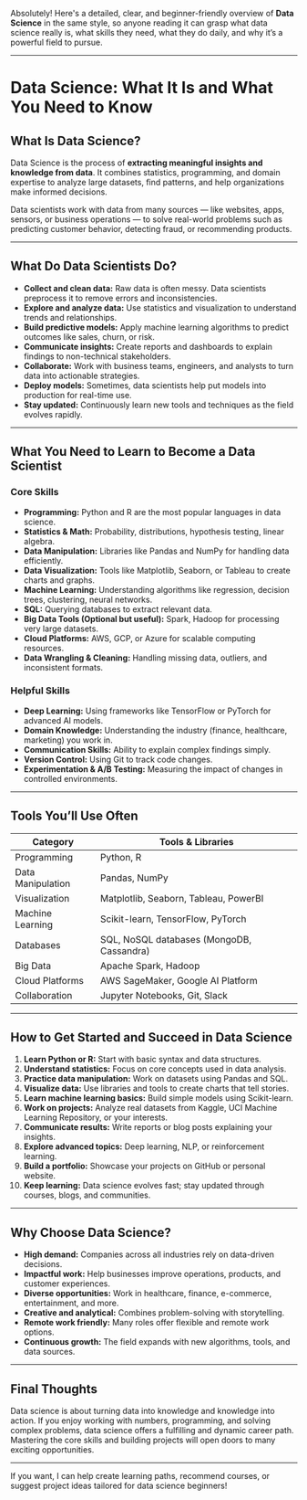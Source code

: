 Absolutely! Here's a detailed, clear, and beginner-friendly overview of **Data Science** in the same style, so anyone reading it can grasp what data science really is, what skills they need, what they do daily, and why it’s a powerful field to pursue.

---

# Data Science: What It Is and What You Need to Know

## What Is Data Science?

Data Science is the process of **extracting meaningful insights and knowledge from data**. It combines statistics, programming, and domain expertise to analyze large datasets, find patterns, and help organizations make informed decisions.

Data scientists work with data from many sources — like websites, apps, sensors, or business operations — to solve real-world problems such as predicting customer behavior, detecting fraud, or recommending products.

---

## What Do Data Scientists Do?

* **Collect and clean data:** Raw data is often messy. Data scientists preprocess it to remove errors and inconsistencies.
* **Explore and analyze data:** Use statistics and visualization to understand trends and relationships.
* **Build predictive models:** Apply machine learning algorithms to predict outcomes like sales, churn, or risk.
* **Communicate insights:** Create reports and dashboards to explain findings to non-technical stakeholders.
* **Collaborate:** Work with business teams, engineers, and analysts to turn data into actionable strategies.
* **Deploy models:** Sometimes, data scientists help put models into production for real-time use.
* **Stay updated:** Continuously learn new tools and techniques as the field evolves rapidly.

---

## What You Need to Learn to Become a Data Scientist

### Core Skills

* **Programming:** Python and R are the most popular languages in data science.
* **Statistics & Math:** Probability, distributions, hypothesis testing, linear algebra.
* **Data Manipulation:** Libraries like Pandas and NumPy for handling data efficiently.
* **Data Visualization:** Tools like Matplotlib, Seaborn, or Tableau to create charts and graphs.
* **Machine Learning:** Understanding algorithms like regression, decision trees, clustering, neural networks.
* **SQL:** Querying databases to extract relevant data.
* **Big Data Tools (Optional but useful):** Spark, Hadoop for processing very large datasets.
* **Cloud Platforms:** AWS, GCP, or Azure for scalable computing resources.
* **Data Wrangling & Cleaning:** Handling missing data, outliers, and inconsistent formats.

### Helpful Skills

* **Deep Learning:** Using frameworks like TensorFlow or PyTorch for advanced AI models.
* **Domain Knowledge:** Understanding the industry (finance, healthcare, marketing) you work in.
* **Communication Skills:** Ability to explain complex findings simply.
* **Version Control:** Using Git to track code changes.
* **Experimentation & A/B Testing:** Measuring the impact of changes in controlled environments.

---

## Tools You’ll Use Often

| Category          | Tools & Libraries                         |
| ----------------- | ----------------------------------------- |
| Programming       | Python, R                                 |
| Data Manipulation | Pandas, NumPy                             |
| Visualization     | Matplotlib, Seaborn, Tableau, PowerBI     |
| Machine Learning  | Scikit-learn, TensorFlow, PyTorch         |
| Databases         | SQL, NoSQL databases (MongoDB, Cassandra) |
| Big Data          | Apache Spark, Hadoop                      |
| Cloud Platforms   | AWS SageMaker, Google AI Platform         |
| Collaboration     | Jupyter Notebooks, Git, Slack             |

---

## How to Get Started and Succeed in Data Science

1. **Learn Python or R:** Start with basic syntax and data structures.
2. **Understand statistics:** Focus on core concepts used in data analysis.
3. **Practice data manipulation:** Work on datasets using Pandas and SQL.
4. **Visualize data:** Use libraries and tools to create charts that tell stories.
5. **Learn machine learning basics:** Build simple models using Scikit-learn.
6. **Work on projects:** Analyze real datasets from Kaggle, UCI Machine Learning Repository, or your interests.
7. **Communicate results:** Write reports or blog posts explaining your insights.
8. **Explore advanced topics:** Deep learning, NLP, or reinforcement learning.
9. **Build a portfolio:** Showcase your projects on GitHub or personal website.
10. **Keep learning:** Data science evolves fast; stay updated through courses, blogs, and communities.

---

## Why Choose Data Science?

* **High demand:** Companies across all industries rely on data-driven decisions.
* **Impactful work:** Help businesses improve operations, products, and customer experiences.
* **Diverse opportunities:** Work in healthcare, finance, e-commerce, entertainment, and more.
* **Creative and analytical:** Combines problem-solving with storytelling.
* **Remote work friendly:** Many roles offer flexible and remote work options.
* **Continuous growth:** The field expands with new algorithms, tools, and data sources.

---

## Final Thoughts

Data science is about turning data into knowledge and knowledge into action. If you enjoy working with numbers, programming, and solving complex problems, data science offers a fulfilling and dynamic career path. Mastering the core skills and building projects will open doors to many exciting opportunities.

---

If you want, I can help create learning paths, recommend courses, or suggest project ideas tailored for data science beginners!
